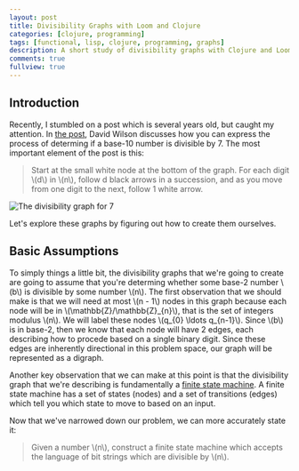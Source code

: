 ```yaml
---
layout: post
title: Divisibility Graphs with Loom and Clojure
categories: [clojure, programming]
tags: [functional, lisp, clojure, programming, graphs]
description: A short study of divisibility graphs with Clojure and Loom
comments: true
fullview: true
---
```


## Introduction

Recently, I stumbled on a post which is several years old, but caught my attention. In
[the post](http://blog.tanyakhovanova.com/2009/08/divisibility-by-7-is-a-walk-on-a-graph-by-david-wilson/),
David Wilson discusses how you can express the process of determing if a base-10 number is
divisible by 7. The most important element of the post is this:

> Start at the small white node at the bottom of the graph. For each digit \\(d\\) in \\(n\\), follow d black arrows in a succession, and as you move from one digit to the next, follow 1 white arrow.

![The divisibility graph for 7](http://www.tanyakhovanova.com/BlogStuff/Divisibility7.jpg "Wilson's divisibility graph")

Let's explore these graphs by figuring out how to create them ourselves.

## Basic Assumptions

To simply things a little bit, the divisibility graphs that we're going to create are going to
assume that you're determing whether some base-2 number \\(b\\) is divisible by some number \\(n\\).
The first observation that we should make is that we will need at most \\(n - 1\\) nodes in this
graph because each node will be in \\(\mathbb{Z}/\mathbb{Z}\_{n}\\), that is the set of integers
modulus \\(n\\). We will label these nodes \\(q\_{0} \ldots q\_{n-1}\\). Since \\(b\\) is in
base-2, then we know that each node will have 2 edges, each describing how to procede based on a
single binary digit. Since these edges are inherently directional in this problem space, our graph
will be represented as a digraph.

Another key observation that we can make at this point is that the divisibility graph that we're
describing is fundamentally a [finite state
machine](http://www.tanyakhovanova.com/BlogStuff/Divisibility7.jpg). A finite state machine has
a set of states (nodes) and a set of transitions (edges) which tell you which state to move to
based on an input.

Now that we've narrowed down our problem, we can more accurately state it:

> Given a number \\(n\\), construct a finite state machine which accepts the language of bit strings
> which are divisible by \\(n\\).
